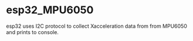 # esp32_MPU6050

esp32 uses I2C protocol to collect Xacceleration data from from MPU6050 and prints to console.
